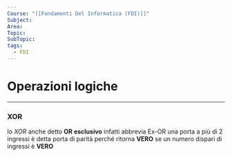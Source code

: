 ```yaml
---
Course: "[[Fondamenti Del Informatica (FDI)]]"
Subject: 
Area: 
Topic: 
SubTopic: 
tags:
  - FDI
---
```


# Operazioni logiche
---

### XOR
lo _XOR_ anche detto **OR esclusivo** infatti abbrevia Ex-OR una porta a più di 2 ingressi è detta porta di parità perché ritorna **VERO** se un numero dispari di ingressi è **VERO**